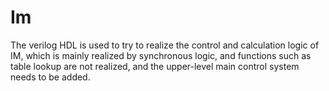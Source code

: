 # Im
The verilog HDL is used to try to realize the control and calculation logic of IM, which is mainly realized by synchronous logic, and functions such as table lookup are not realized, and the upper-level main control system needs to be added.
